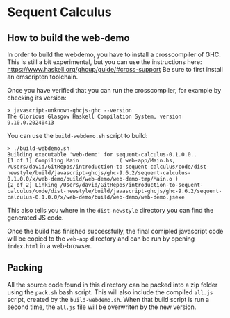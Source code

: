 # Sequent Calculus

## How to build the web-demo

In order to build the webdemo, you have to install a crosscompiler of GHC.
This is still a bit experimental, but you can use the instructions here: https://www.haskell.org/ghcup/guide/#cross-support
Be sure to first install an emscripten toolchain.

Once you have verified that you can run the crosscompiler, for example by checking its version:

```console
> javascript-unknown-ghcjs-ghc --version
The Glorious Glasgow Haskell Compilation System, version 9.10.0.20240413

```

You can use the `build-webdemo.sh` script to build:

```console
> ./build-webdemo.sh
Building executable 'web-demo' for sequent-calculus-0.1.0.0..
[1 of 1] Compiling Main             ( web-app/Main.hs, /Users/david/GitRepos/introduction-to-sequent-calculus/code/dist-newstyle/build/javascript-ghcjs/ghc-9.6.2/sequent-calculus-0.1.0.0/x/web-demo/build/web-demo/web-demo-tmp/Main.o )
[2 of 2] Linking /Users/david/GitRepos/introduction-to-sequent-calculus/code/dist-newstyle/build/javascript-ghcjs/ghc-9.6.2/sequent-calculus-0.1.0.0/x/web-demo/build/web-demo/web-demo.jsexe
```

This also tells you where in the `dist-newstyle` directory you can find the generated JS code.

Once the build has finished successfully, the final comipled javascript code will be copied to the `web-app` directory and can be run by opening `index.html` in a web-browser.

## Packing 

All the source code found in this directory can be packed into a zip folder using the `pack.sh` bash script.
This will also include the compiled `all.js` script, created by the `build-webdemo.sh`. When that build script is run a second time, the `all.js` file will be overwriten by the new version.
